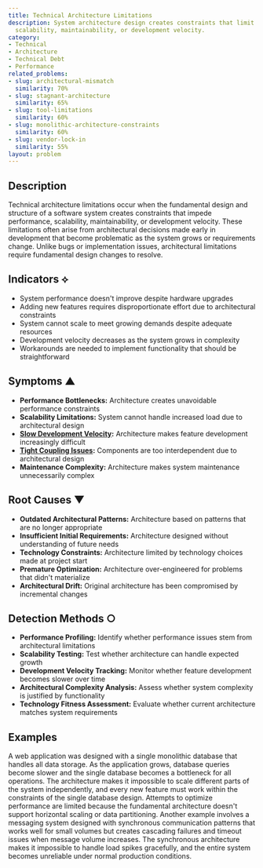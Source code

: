 ```yaml
---
title: Technical Architecture Limitations
description: System architecture design creates constraints that limit performance,
  scalability, maintainability, or development velocity.
category:
- Technical
- Architecture
- Technical Debt
- Performance
related_problems:
- slug: architectural-mismatch
  similarity: 70%
- slug: stagnant-architecture
  similarity: 65%
- slug: tool-limitations
  similarity: 60%
- slug: monolithic-architecture-constraints
  similarity: 60%
- slug: vendor-lock-in
  similarity: 55%
layout: problem
---
```


## Description

Technical architecture limitations occur when the fundamental design and structure of a software system creates constraints that impede performance, scalability, maintainability, or development velocity. These limitations often arise from architectural decisions made early in development that become problematic as the system grows or requirements change. Unlike bugs or implementation issues, architectural limitations require fundamental design changes to resolve.

## Indicators ⟡

- System performance doesn't improve despite hardware upgrades
- Adding new features requires disproportionate effort due to architectural constraints
- System cannot scale to meet growing demands despite adequate resources
- Development velocity decreases as the system grows in complexity
- Workarounds are needed to implement functionality that should be straightforward

## Symptoms ▲

- **Performance Bottlenecks:** Architecture creates unavoidable performance constraints
- **Scalability Limitations:** System cannot handle increased load due to architectural design
- **[Slow Development Velocity](slow-development-velocity.md):** Architecture makes feature development increasingly difficult
- **[Tight Coupling Issues](tight-coupling-issues.md):** Components are too interdependent due to architectural design
- **Maintenance Complexity:** Architecture makes system maintenance unnecessarily complex

## Root Causes ▼

- **Outdated Architectural Patterns:** Architecture based on patterns that are no longer appropriate
- **Insufficient Initial Requirements:** Architecture designed without understanding of future needs
- **Technology Constraints:** Architecture limited by technology choices made at project start
- **Premature Optimization:** Architecture over-engineered for problems that didn't materialize
- **Architectural Drift:** Original architecture has been compromised by incremental changes

## Detection Methods ○

- **Performance Profiling:** Identify whether performance issues stem from architectural limitations
- **Scalability Testing:** Test whether architecture can handle expected growth
- **Development Velocity Tracking:** Monitor whether feature development becomes slower over time
- **Architectural Complexity Analysis:** Assess whether system complexity is justified by functionality
- **Technology Fitness Assessment:** Evaluate whether current architecture matches system requirements

## Examples

A web application was designed with a single monolithic database that handles all data storage. As the application grows, database queries become slower and the single database becomes a bottleneck for all operations. The architecture makes it impossible to scale different parts of the system independently, and every new feature must work within the constraints of the single database design. Attempts to optimize performance are limited because the fundamental architecture doesn't support horizontal scaling or data partitioning. Another example involves a messaging system designed with synchronous communication patterns that works well for small volumes but creates cascading failures and timeout issues when message volume increases. The synchronous architecture makes it impossible to handle load spikes gracefully, and the entire system becomes unreliable under normal production conditions.